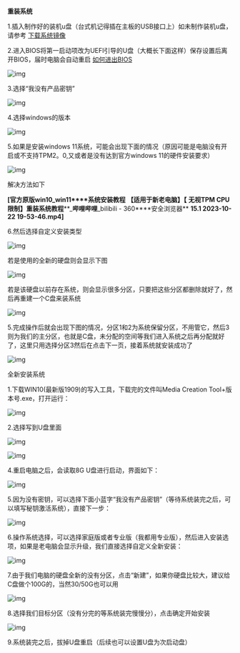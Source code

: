 **重装系统**

1.插入制作好的装机u盘（台式机记得插在主板的USB接口上）如未制作装机u盘，请参考 [下载系统镜像](PE系统/下载系统镜像.md)

2.进入BIOS将第一启动项改为UEFI引导的U盘（大概长下面这样）保存设置后离开BIOS，届时电脑会自动重启    [如何进出BIOS](常见BIOS操作/进出BIOS.md)

![img](./assets/UEFI.png)

3.选择“我没有产品密钥”

![img](./assets/clip_image002.gif)

4.选择windows的版本

![img](./assets/clip_image004-1712304125880-1.gif)

5.如果是安装windows 11系统，可能会出现下面的情况（原因可能是电脑没有开启或不支持TPM2。0,又或者是没有达到官方windows 11的硬件安装要求）

![img](./assets/clip_image006.gif)

解决方法如下

 

**[****官方原版****win10_win11****系统安装教程** **【适用于新老电脑】【** **无视****TPM CPU****限制】重装系统教程****_****哔哩哔哩****_bilibili - 360****安全浏览器** **15.1 2023-10-22 19-53-46.mp4]**

6.然后选择自定义安装类型

 

 

![img](./assets/clip_image008.gif)

若是使用的全新的硬盘则会显示下图

 

![img](./assets/clip_image010.gif)

若是该硬盘以前存在系统，则会显示很多分区，只要把这些分区都删除就好了，然后再重建一个C盘来装系统

 

![img](./assets/clip_image012.gif)

5.完成操作后就会出现下图的情况，分区1和2为系统保留分区，不用管它，然后3则为我们的主分区，也就是C盘，未分配的空间等我们进入系统之后再分配就好了，这里只用选择分区3然后在点击下一页，接着系统就安装成功了

![img](./assets/clip_image014.gif)

全新安装系统

  1.下载WIN10(最新版1909)的写入工具，下载完的文件叫Media Creation Tool+版本号.exe，打开运行：

![img](./assets/clip_image016.jpg)

  2.选择写到U盘里面

![img](./assets/clip_image018.jpg)

![img](./assets/clip_image020.gif)

  4.重启电脑之后，会读取8G U盘进行启动，界面如下：

![img](./assets/clip_image022.jpg)

  5.因为没有密钥，可以选择下面小蓝字“我没有产品密钥”（等待系统装完之后，可以填写秘钥激活系统），直接下一步：

![img](./assets/clip_image024.jpg)

  6.操作系统选择，可以选择家庭版或者专业版（我都用专业版），然后进入安装选项，如果是老电脑会显示升级，我们直接选择自定义全新安装：

![img](./assets/clip_image026.jpg)

 7.由于我们电脑的硬盘全新的没有分区，点击“新建”，如果你硬盘比较大，建议给C盘做个100G的，当然30/50G也可以用

![img](./assets/clip_image028.jpg)

  8.选择我们目标分区（没有分完的等系统装完慢慢分），点击确定开始安装

![img](./assets/选盘安装.jpg)

9.系统装完之后，拔掉U盘重启（后续也可以设置U盘为次启动盘）
